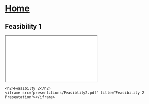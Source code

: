 <!DOCTYPE html>
<html lang="en-US" title="Presentations">
    <title>Presentations</title>
    <a id="" href="/index.html">
        <h1>Home</h1>
    </a>
    <h2>Feasibility 1</h2>
    <iframe src="presentations/Feasibility1.pdf" title="Feasibility 1 Presentation"></iframe>

    <h2>Feasibilty 2</h2>
    <iframe src="presentations/Feasiblity2.pdf" title="Feasibility 2 Presentation"></iframe>
</html>
